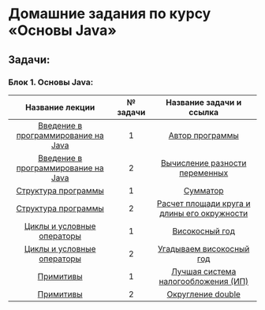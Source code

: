 # **Домашние задания по курсу «Основы Java»**

## **Задачи**:

### **Блок 1. Основы Java:**

| Название лекции | № задачи |                                       Название задачи и ссылка                                        |
|:---------------:|:--------:|:-----------------------------------------------------------------------------------------------------:|
|[Введение в программирование на Java](https://github.com/netology-code/java-homeworks/tree/master/introduction)|    1     |              [Автор программы](https://github.com/kotamadeo/JavaBasis/tree/1.1.1.Author)              |
|[Введение в программирование на Java](https://github.com/netology-code/java-homeworks/tree/master/introduction)|    2     |     [Вычисление разности переменных](https://github.com/kotamadeo/JavaBasis/tree/1.1.2.Subtract)      |
|[Структура программы](https://github.com/netology-code/java-homeworks/tree/master/program-structure)|    1     |                  [Сумматор](https://github.com/kotamadeo/JavaBasis/tree/1.2.1.Adder)                  |
|[Структура программы](https://github.com/netology-code/java-homeworks/tree/master/program-structure)|    2     | [Расчет площади круга и длины его окружности](https://github.com/kotamadeo/JavaBasis/tree/1.2.2.Area) |
|[Циклы и условные операторы](https://github.com/netology-code/java-homeworks/blob/master/conditional-statements-cycles/README.md)|    1     |               [Високосный год](https://github.com/kotamadeo/JavaBasis/tree/1.3.1.Leap)                |
|[Циклы и условные операторы](https://github.com/netology-code/java-homeworks/blob/master/conditional-statements-cycles/README.md)|    2     |        [Угадываем високосный год](https://github.com/kotamadeo/JavaBasis/tree/1.3.2.LeapGuess)        |
|[Примитивы](https://github.com/netology-code/java-homeworks/tree/master/primitive-types)|    1     |     [Лучшая система налогообложения (ИП)](https://github.com/kotamadeo/JavaBasis/tree/1.4.1.Tax)      |
|[Примитивы](https://github.com/netology-code/java-homeworks/tree/master/primitive-types)|    2     |    [Округление double](https://github.com/kotamadeo/JavaBasis/tree/1.4.2.Round)     |

